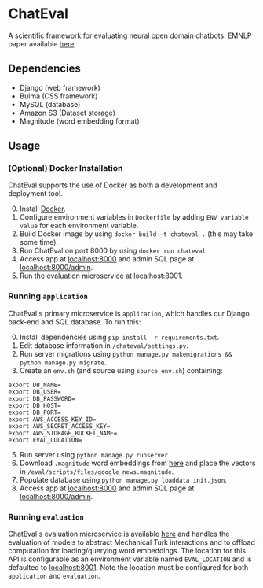 # ChatEval
A scientific framework for evaluating neural open domain chatbots. EMNLP paper available [here](https://github.com/chateval/ChatEval/blob/master/paper/Chatbot_Evaluation_Demo_2018_EMNLP.pdf).

## Dependencies
- Django (web framework)
- Bulma (CSS framework)
- MySQL (database)
- Amazon S3 (Dataset storage)
- Magnitude (word embedding format)

## Usage
### (Optional) Docker Installation
ChatEval supports the use of Docker as both a development and deployment tool.

0. Install [Docker](https://docker.com/).
1. Configure environment variables in `Dockerfile` by adding `ENV variable value` for each environment variable.
2. Build Docker image by using `docker build -t chateval .` (this may take some time).
3. Run ChatEval on port 8000 by using `docker run chateval`
4. Access app at [localhost:8000](localhost:8000) and admin SQL page at [localhost:8000/admin](localhost:8000/admin).
5. Run the [evaluation microservice](https://github.com/chateval/evaluation) at localhost:8001.

### Running `application`
ChatEval's primary microservice is `application`, which handles our Django back-end and SQL database. To run this:

0. Install dependencies using `pip install -r requirements.txt`.
2. Edit database information in `/chateval/settings.py`.
3. Run server migrations using `python manage.py makemigrations && python manage.py migrate`.
4. Create an `env.sh` (and source using `source env.sh`) containing:
```
export DB_NAME=
export DB_USER=
export DB_PASSWORD=
export DB_HOST=
export DB_PORT=
export AWS_ACCESS_KEY_ID=
export AWS_SECRET_ACCESS_KEY=
export AWS_STORAGE_BUCKET_NAME=
export EVAL_LOCATION=
```
5. Run server using `python manage.py runserver`
6. Download `.magnitude` word embeddings from [here](http://magnitude.plasticity.ai/word2vec/GoogleNews-vectors-negative300.magnitude) and place the vectors in `/eval/scripts/files/google_news.magnitude`.
7. Populate database using `python manage.py loaddata init.json`.
8. Access app at [localhost:8000](localhost:8000) and admin SQL page at [localhost:8000/admin](localhost:8000/admin).

### Running `evaluation`
ChatEval's evaluation microservice is available [here](https://github.com/chateval/evaluation) and handles the evaluation of  models to abstract Mechanical Turk interactions and to offload computation for loading/querying word embeddings. The location for this API is configurable as an environment variable named `EVAL_LOCATION` and is defaulted to [localhost:8001](localhost:8001). Note the location must be configured for both `application` and `evaluation`.
